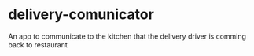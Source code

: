 # delivery-comunicator
An app to communicate to the kitchen that the delivery driver is comming back to restaurant
